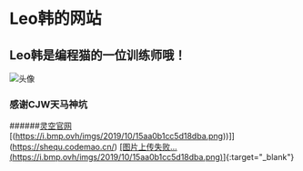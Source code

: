 # Leo韩的网站
## Leo韩是编程猫的一位训练师哦！
![头像](https://i.bmp.ovh/imgs/2019/10/a017df3937d241aa.png)
### 感谢CJW天马神坑
######[灵空官网](https://lingkong-robot.cn)
[(https://i.bmp.ovh/imgs/2019/10/15aa0b1cc5d18dba.png))]](https://shequ.codemao.cn/)
[[图片上传失败...(https://i.bmp.ovh/imgs/2019/10/15aa0b1cc5d18dba.png)]](http://www.baidu.com){:target="_blank"}
